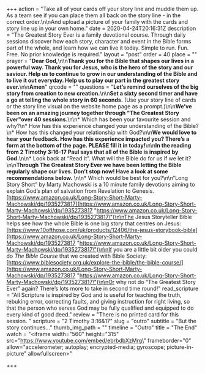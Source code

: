 +++
action = "Take all of your cards off your story line and muddle them up. As a team see if you can place them all back on the story line - in the correct order.\n\nAnd upload a picture of your family with the cards and story line up in your own home."
date = 2020-04-24T20:16:31Z
description = "The Greatest Story Ever is a family devotional course.  Through daily sessions discover how each story, character and event in the Bible forms part of the whole, and learn how we can live it today. Simple to run. Fun. Free. No prior knowledge is required."
layout = "post"
order = 40
place = ""
prayer = "**Dear God,**\n\n**Thank you for the Bible that shapes our lives in a powerful way. Thank you for Jesus, who is the hero of the story and our saviour. Help us to continue to grow in our understanding of the Bible and to live it out everyday. Help us to play our part in the greatest story ever.**\n\n**Amen**"
qrcode = ""
questions = "**Let’s remind ourselves of the big story from creation to new creation.**\n\n**Set a sixty second timer and have a go at telling the whole story in 60 seconds.** (Use your story line of cards or the story line visual on the website home page as a prompt.)\n\n**We’ve been on an amazing journey together through \"The Greatest Story Ever\"over 40 sessions.**\n\n* Which has been your favourite session and why?\n* How has this experience changed your understanding of the Bible?\n* How has this changed your relationship with God?\n\n**We would love to hear your feedback. How has this experience impacted you? There’s a form at the bottom of the page. PLEASE fill it in today!**\n\n**In the reading from 2 Timothy 3:16-17 Paul says that all of the Bible is inspired by God.**\n\n* Look back at “Read It”. What will the Bible do for us if we let it?\n\n**Through The Greatest Story Ever we have been letting the Bible regularly shape our lives. Don’t stop now! Have a look at some recommendations below.** \n\n* Which would be best for you?\n\n“Long Story Short” by Marty Machowski is a 10 minute family devotions aiming to explain God’s plan of salvation from Revelation to Genesis. [https://www.amazon.co.uk/Long-Story-Short-Marty-Machowski/dp/1935273817](https://www.amazon.co.uk/Long-Story-Short-Marty-Machowski/dp/1935273817 \"https://www.amazon.co.uk/Long-Story-Short-Marty-Machowski/dp/1935273817\")\n\nThe Jesus Storyteller Bible helps see how the whole Bible is one big story that centres on Jesus: [https://www.10ofthose.com/uk/products/12406/the-jesus-storybook-bible](https://www.amazon.co.uk/Long-Story-Short-Marty-Machowski/dp/1935273817 \"https://www.amazon.co.uk/Long-Story-Short-Marty-Machowski/dp/1935273817\")\n\nIf you are a little bit older you could do _The Bible Course_ that we created with Bible Society: [https://www.biblesociety.org.uk/explore-the-bible/the-bible-course/](https://www.amazon.co.uk/Long-Story-Short-Marty-Machowski/dp/1935273817 \"https://www.amazon.co.uk/Long-Story-Short-Marty-Machowski/dp/1935273817\")\n\nOr why not do “The Greatest Story Ever” again? There’s lots more to take in second time round!"
read_scripture = "All Scripture is inspired by God and is useful for teaching the truth, rebuking error, correcting faults, and giving instruction for right living, so that the person who serves God may be fully qualified and equipped to do every kind of good deed."
review = "There is no printed card for this session. "
scripture = "2 Timothy 3:16&17"
slug = "outro"
subtitle = "But the story continues..."
thumb_img_path = ""
timeline = "Outro"
title = "The End"
watch = "<iframe width=\"560\" height=\"315\" src=\"https://www.youtube.com/embed/ebrbdbXzMrg\" frameborder=\"0\" allow=\"accelerometer; autoplay; encrypted-media; gyroscope; picture-in-picture\" allowfullscreen></iframe>"

+++
